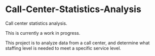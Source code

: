 # Call-Center-Statistics-Analysis
Call center statistics analysis.

This is currently a work in progress.

This project is to analyze data from a call center, and determine what staffing level is needed to meet a specific service level.

